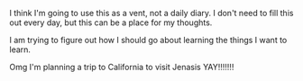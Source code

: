 
I think I'm going to use this as a vent, not a daily diary. I don't need to fill this out every day, but this can be a place for my thoughts.

I am trying to figure out how I should go about learning the things I want to learn.

Omg I'm planning a trip to California to visit Jenasis YAY!!!!!!!